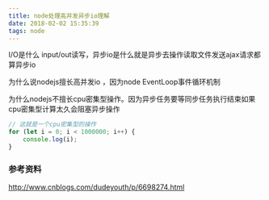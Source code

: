 ```yaml
---
title: node处理高并发异步io理解
date: 2018-02-02 15:35:39
tags: node
---
```


I/O是什么 input/out读写，异步io是什么就是异步去操作读取文件发送ajax请求都算异步io

为什么说nodejs擅长高并发io ，因为node EventLoop事件循环机制

为什么nodejs不擅长cpu密集型操作。因为异步任务要等同步任务执行结束如果cpu密集型计算太久会阻塞异步操作

```js
// 这就是一个cpu密集型的操作
for (let i = 0; i < 1000000; i++) {
    console.log(i);
}
```

### 参考资料

http://www.cnblogs.com/dudeyouth/p/6698274.html


